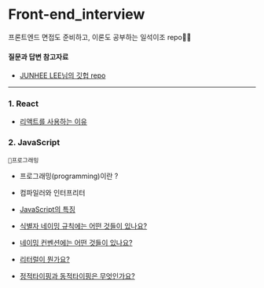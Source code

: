 # Front-end_interview
프론트엔드 면접도 준비하고, 이론도 공부하는 일석이조 repo🙋‍♀️

#### 질문과 답변 참고자료
- [JUNHEE LEE님의 깃헙 repo](https://github.com/junh0328/prepare_frontend_interview/)

----

### 1. React
- [리액트를 사용하는 이유](https://github.com/yyeonggg/Front-end_interview/blob/main/React/%EB%A6%AC%EC%95%A1%ED%8A%B8%EB%A5%BC_%EC%82%AC%EC%9A%A9%ED%95%98%EB%8A%94_%EC%9D%B4%EC%9C%A0.md)

### 2. JavaScript
```🎈프로그래밍```
- 프로그래밍(programming)이란 ?
- 컴파일러와 인터프리터

- [JavaScript의 특징](https://github.com/yyeonggg/Front-end_interview/blob/main/JavaScript/JavaScript%EC%9D%98_%ED%8A%B9%EC%A7%95.md)
- [식별자 네이밍 규칙에는 어떤 것들이 있나요?](https://github.com/yyeonggg/Front-end_interview/blob/main/JavaScript/%EC%8B%9D%EB%B3%84%EC%9E%90_%EB%84%A4%EC%9D%B4%EB%B0%8D_%EA%B7%9C%EC%B9%99.md)
- [네이밍 컨벤션에는 어떤 것들이 있나요?](https://github.com/yyeonggg/Front-end_interview/blob/main/JavaScript/%EB%84%A4%EC%9D%B4%EB%B0%8D_%EC%BB%A8%EB%B2%A4%EC%85%98.md)
- [리터럴이 뭔가요?](https://github.com/yyeonggg/Front-end_interview/blob/main/JavaScript/%EB%A6%AC%ED%84%B0%EB%9F%B4.md)
- [정적타이핑과 동적타이핑은 무엇인가요?](https://github.com/yyeonggg/Front-end_interview/blob/main/JavaScript/%EC%A0%95%EC%A0%81_%EB%8F%99%EC%A0%81%ED%83%80%EC%9D%B4%ED%95%91.md)
